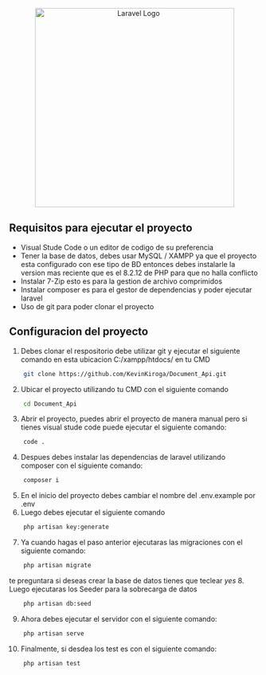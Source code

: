 <p align="center"><a href="https://laravel.com" target="_blank"><img src="https://raw.githubusercontent.com/laravel/art/master/logo-lockup/5%20SVG/2%20CMYK/1%20Full%20Color/laravel-logolockup-cmyk-red.svg" width="400" alt="Laravel Logo"></a></p>
</p>

## Requisitos para ejecutar el proyecto
- Visual Stude Code o un editor de codigo de su preferencia
- Tener la base de datos, debes usar MySQL / XAMPP ya que el proyecto esta configurado con ese tipo de BD entonces debes instalarle la version mas reciente que es el 8.2.12 de PHP para que no halla conflicto
- Instalar 7-Zip esto es para la gestion de archivo comprimidos
- Instalar composer es para el gestor de dependencias y poder ejecutar laravel
- Uso de git para poder clonar el proyecto

## Configuracion del proyecto
1. Debes clonar el respositorio debe utilizar git y ejecutar el siguiente comando en esta ubicacion C:/xampp/htdocs/ en tu CMD
```sh
    git clone https://github.com/KevinKiroga/Document_Api.git
```
2. Ubicar el proyecto utilizando tu CMD con el siguiente comando
```sh
    cd Document_Api
```
3. Abrir el proyecto, puedes abrir el proyecto de manera manual pero si tienes visual stude code puede ejecutar el siguiente comando:
```sh
    code .
```
4. Despues debes instalar las dependencias de laravel utilizando composer con el siguiente comando:
```sh
    composer i
```
5. En el inicio del proyecto debes cambiar el nombre del .env.example por .env
6. Luego debes ejecutar el siguiente comando
```sh
    php artisan key:generate
```
7. Ya cuando hagas el paso anterior ejecutaras las migraciones con el siguiente comando:
```sh
    php artisan migrate
```
te preguntara si deseas crear la base de datos tienes que teclear *yes*
8. Luego ejecutaras los Seeder para la sobrecarga de datos
```sh
    php artisan db:seed
```
9. Ahora debes ejecutar el servidor con el siguiente comando:
```sh
    php artisan serve
```
10. Finalmente, si desdea los test es con el siguiente comando:
```sh
    php artisan test
```
